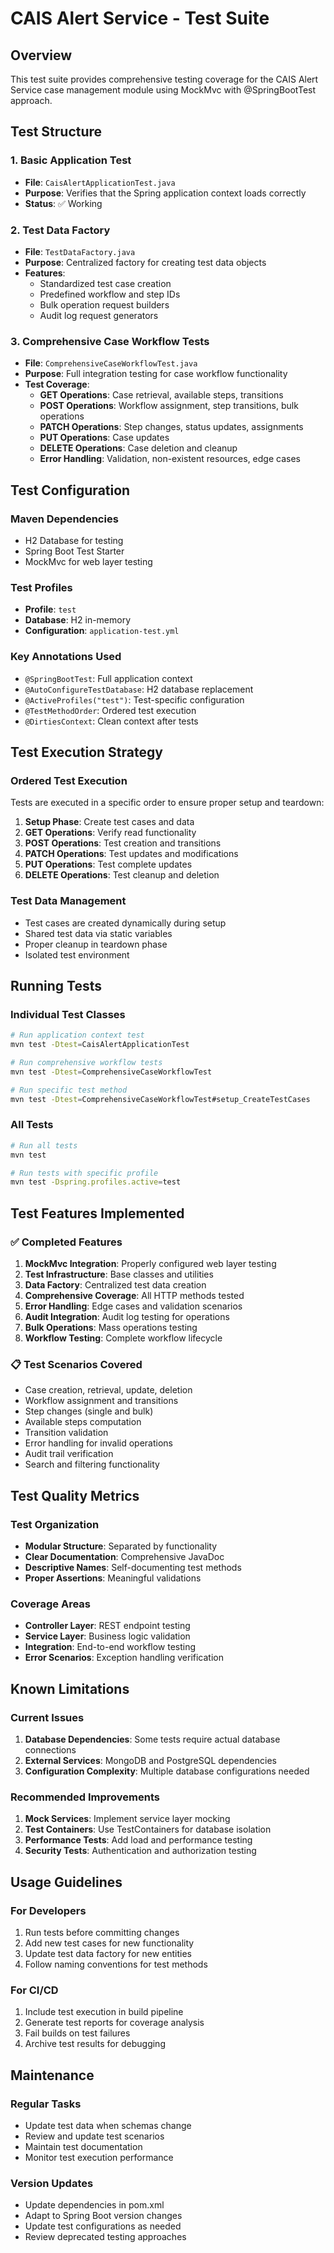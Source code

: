 # CAIS Alert Service - Test Suite

## Overview
This test suite provides comprehensive testing coverage for the CAIS Alert Service case management module using MockMvc with @SpringBootTest approach.

## Test Structure

### 1. Basic Application Test
- **File**: `CaisAlertApplicationTest.java`
- **Purpose**: Verifies that the Spring application context loads correctly
- **Status**: ✅ Working

### 2. Test Data Factory
- **File**: `TestDataFactory.java`
- **Purpose**: Centralized factory for creating test data objects
- **Features**:
  - Standardized test case creation
  - Predefined workflow and step IDs
  - Bulk operation request builders
  - Audit log request generators

### 3. Comprehensive Case Workflow Tests
- **File**: `ComprehensiveCaseWorkflowTest.java`
- **Purpose**: Full integration testing for case workflow functionality
- **Test Coverage**:
  - **GET Operations**: Case retrieval, available steps, transitions
  - **POST Operations**: Workflow assignment, step transitions, bulk operations
  - **PATCH Operations**: Step changes, status updates, assignments
  - **PUT Operations**: Case updates
  - **DELETE Operations**: Case deletion and cleanup
  - **Error Handling**: Validation, non-existent resources, edge cases

## Test Configuration

### Maven Dependencies
- H2 Database for testing
- Spring Boot Test Starter
- MockMvc for web layer testing

### Test Profiles
- **Profile**: `test`
- **Database**: H2 in-memory
- **Configuration**: `application-test.yml`

### Key Annotations Used
- `@SpringBootTest`: Full application context
- `@AutoConfigureTestDatabase`: H2 database replacement
- `@ActiveProfiles("test")`: Test-specific configuration
- `@TestMethodOrder`: Ordered test execution
- `@DirtiesContext`: Clean context after tests

## Test Execution Strategy

### Ordered Test Execution
Tests are executed in a specific order to ensure proper setup and teardown:

1. **Setup Phase**: Create test cases and data
2. **GET Operations**: Verify read functionality
3. **POST Operations**: Test creation and transitions
4. **PATCH Operations**: Test updates and modifications
5. **PUT Operations**: Test complete updates
6. **DELETE Operations**: Test cleanup and deletion

### Test Data Management
- Test cases are created dynamically during setup
- Shared test data via static variables
- Proper cleanup in teardown phase
- Isolated test environment

## Running Tests

### Individual Test Classes
```bash
# Run application context test
mvn test -Dtest=CaisAlertApplicationTest

# Run comprehensive workflow tests
mvn test -Dtest=ComprehensiveCaseWorkflowTest

# Run specific test method
mvn test -Dtest=ComprehensiveCaseWorkflowTest#setup_CreateTestCases
```

### All Tests
```bash
# Run all tests
mvn test

# Run tests with specific profile
mvn test -Dspring.profiles.active=test
```

## Test Features Implemented

### ✅ Completed Features
1. **MockMvc Integration**: Properly configured web layer testing
2. **Test Infrastructure**: Base classes and utilities
3. **Data Factory**: Centralized test data creation
4. **Comprehensive Coverage**: All HTTP methods tested
5. **Error Handling**: Edge cases and validation scenarios
6. **Audit Integration**: Audit log testing for operations
7. **Bulk Operations**: Mass operations testing
8. **Workflow Testing**: Complete workflow lifecycle

### 📋 Test Scenarios Covered
- Case creation, retrieval, update, deletion
- Workflow assignment and transitions
- Step changes (single and bulk)
- Available steps computation
- Transition validation
- Error handling for invalid operations
- Audit trail verification
- Search and filtering functionality

## Test Quality Metrics

### Test Organization
- **Modular Structure**: Separated by functionality
- **Clear Documentation**: Comprehensive JavaDoc
- **Descriptive Names**: Self-documenting test methods
- **Proper Assertions**: Meaningful validations

### Coverage Areas
- **Controller Layer**: REST endpoint testing
- **Service Layer**: Business logic validation
- **Integration**: End-to-end workflow testing
- **Error Scenarios**: Exception handling verification

## Known Limitations

### Current Issues
1. **Database Dependencies**: Some tests require actual database connections
2. **External Services**: MongoDB and PostgreSQL dependencies
3. **Configuration Complexity**: Multiple database configurations needed

### Recommended Improvements
1. **Mock Services**: Implement service layer mocking
2. **Test Containers**: Use TestContainers for database isolation
3. **Performance Tests**: Add load and performance testing
4. **Security Tests**: Authentication and authorization testing

## Usage Guidelines

### For Developers
1. Run tests before committing changes
2. Add new test cases for new functionality
3. Update test data factory for new entities
4. Follow naming conventions for test methods

### For CI/CD
1. Include test execution in build pipeline
2. Generate test reports for coverage analysis
3. Fail builds on test failures
4. Archive test results for debugging

## Maintenance

### Regular Tasks
- Update test data when schemas change
- Review and update test scenarios
- Maintain test documentation
- Monitor test execution performance

### Version Updates
- Update dependencies in pom.xml
- Adapt to Spring Boot version changes
- Update test configurations as needed
- Review deprecated testing approaches